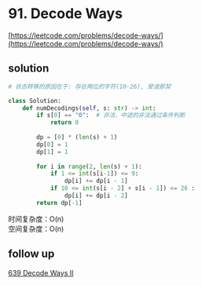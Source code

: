 # 91. Decode Ways
[https://leetcode.com/problems/decode-ways/](https://leetcode.com/problems/decode-ways/)


## solution

```python
# 状态转移的原因在于: 存在两位的字符(10-26), 斐波那契

class Solution:
    def numDecodings(self, s: str) -> int:
        if s[0] == "0":  # 非法，中途的非法通过条件判断        
            return 0
        
        dp = [0] * (len(s) + 1)             
        dp[0] = 1
        dp[1] = 1
        
        for i in range(2, len(s) + 1):
            if 1 <= int(s[i-1]) <= 9:
                dp[i] += dp[i - 1]
            if 10 <= int(s[i - 2] + s[i - 1]) <= 26 :
                dp[i] += dp[i - 2]
        return dp[-1]
```
时间复杂度：O(n) <br>
空间复杂度：O(n)


## follow up

[639 Decode Ways II](./639.%20Decode%20Ways%20II.md)
